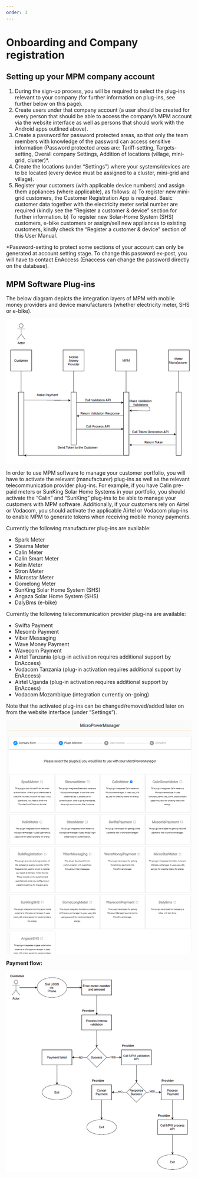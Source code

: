 ```yaml
---
order: 3
---
```


# Onboarding and Company registration

## Setting up your MPM company account

1. During the sign-up process, you will be required to select the plug-ins relevant to your company (for further information on plug-ins, see further below on this page).
2. Create users under that company account (a user should be created for every person that should be able to access the company’s MPM account via the website interface as well as persons that should work with the Android apps outlined above).
3. Create a password for password protected areas, so that only the team members with knowledge of the password can access sensitive information (Password protected areas are: Tariff-setting, Targets-setting, Overall company Settings, Addition of locations (village, mini-grid, cluster)\*.
4. Create the locations (under “Settings”) where your systems/devices are to be located (every device must be assigned to a cluster, mini-grid and village).
5. Register your customers (with applicable device numbers) and assign them appliances (where applicable), as follows:
   a) To register new mini-grid customers, the Customer Registration App is required. Basic customer data together with the electricity meter serial number are required (kindly see the “Register a customer & device” section for further information.
   b) To register new Solar-Home System (SHS) customers, e-bike customers or assign/sell new appliances to existing customers, kindly check the “Register a customer & device” section of this User Manual.

\*Password-setting to protect some sections of your account can only be generated at account setting stage. To change this password ex-post, you will have to contact EnAccess (Enaccess can change the password directly on the database).

## MPM Software Plug-ins

The below diagram depicts the integration layers of MPM with mobile money providers and device manufacturers (whether electricity meter, SHS or e-bike).

![Plugin Integration Overview](images/plugin-integration-overview.png)

In order to use MPM software to manage your customer portfolio, you will have to activate the relevant (manufacturer) plug-ins as well as the relevant telecommunication provider plug-ins.
For example, if you have Calin pre-paid meters or SunKing Solar Home Systems in your portfolio, you should activate the “Calin” and “SunKing” plug-ins to be able to manage your customers with MPM software. Additionally, if your customers rely on Airtel or Vodacom, you should activate the applicable Airtel or Vodacom plug-ins to enable MPM to generate tokens when receiving mobile money payments.

Currently the following manufacturer plug-ins are available:

- Spark Meter
- Steama Meter
- Calin Meter
- Calin Smart Meter
- Kelin Meter
- Stron Meter
- Microstar Meter
- Gomelong Meter
- SunKing Solar Home System (SHS)
- Angaza Solar Home System (SHS)
- DalyBms (e-bike)

Currently the following telecommunication provider plug-ins are available:

- Swifta Payment
- Mesomb Payment
- Viber Messaging
- Wave Money Payment
- Wavecom Payment
- Airtel Tanzania (plug-in activation requires additional support by EnAccess)
- Vodacom Tanzania (plug-in activation requires additional support by EnAccess)
- Airtel Uganda (plug-in activation requires additional support by EnAccess)
- Vodacom Mozambique (integration currently on-going)

Note that the activated plug-ins can be changed/removed/added later on from the website interface (under “Settings”).

![Plugin Selection Overview](images/plugin-selection-overview.png)

**Payment flow:**

![Payment Flow](images/payment-flow.png)
